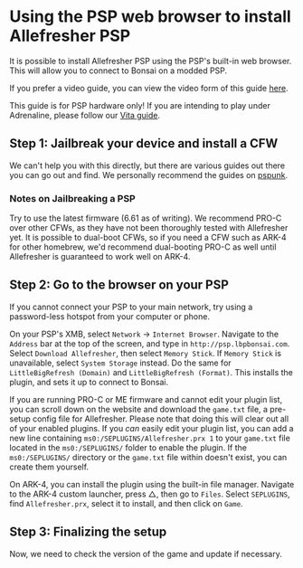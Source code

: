 # Using the PSP web browser to install Allefresher PSP

<include from="Library.topic" element-id="supported-version-notice"/>

It is possible to install Allefresher PSP using the PSP's built-in web browser. 
This will allow you to connect to Bonsai on a modded PSP.

If you prefer a video guide, you can view the video form of this guide [here](https://www.youtube.com/watch?v=Y0Oj16YzQzY).

<warning>This guide is for PSP hardware only! If you are intending to play under Adrenaline, please follow our <a href="vita.md">Vita guide</a>.</warning>

## Step 1: Jailbreak your device and install a CFW

We can't help you with this directly, but there are various guides out there you can go out and find. We personally recommend the guides on [pspunk](https://www.pspunk.com/psp-cfw/).

### Notes on Jailbreaking a PSP

Try to use the latest firmware (6.61 as of writing). 
We recommend PRO-C over other CFWs, as they have not been thoroughly tested with Allefresher yet. 
It is possible to dual-boot CFWs, so if you need a CFW such as ARK-4 for other homebrew, 
we'd recommend dual-booting PRO-C as well until Allefresher is guaranteed to work well on ARK-4.

## Step 2: Go to the browser on your PSP

<note>If you cannot connect your PSP to your main network, try using a password-less hotspot from your computer or phone.</note>

On your PSP's XMB, select `Network` → `Internet Browser`. 
Navigate to the `Address` bar at the top of the screen, and type in `http://psp.lbpbonsai.com`.
Select `Download Allefresher`, then select `Memory Stick`. If `Memory Stick` is unavailable, select `System Storage` instead.
Do the same for `LittleBigRefresh (Domain)` and `LittleBigRefresh (Format)`. 
This installs the plugin, and sets it up to connect to Bonsai.

If you are running PRO-C or ME firmware and cannot edit your plugin list, 
you can scroll down on the website and download the `game.txt` file, a pre-setup config file for Allefresher. 
Please note that doing this will clear out all of your enabled plugins.
If you *can* easily edit your plugin list, you can add a new line containing `ms0:/SEPLUGINS/Allefresher.prx 1` to your `game.txt` file located in the `ms0:/SEPLUGINS/` folder to enable the plugin.
If the `ms0:/SEPLUGINS/` directory or the `game.txt` file within doesn't exist, you can create them yourself.

On ARK-4, you can install the plugin using the built-in file manager. 
Navigate to the ARK-4 custom launcher, press <shortcut>△</shortcut>, then go to `Files`. 
Select `SEPLUGINS`, find `Allefresher.prx`, select it to install, and then click on `Game`.

## Step 3: Finalizing the setup

Now, we need to check the version of the game and update if necessary.

<include from="Library.topic" element-id="check-lbppsp-version" />

<include from="Library.topic" element-id="final-patching-message" />